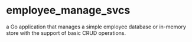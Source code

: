 # employee_manage_svcs
a Go application that manages a simple employee database or in-memory store with the support of basic CRUD operations.
